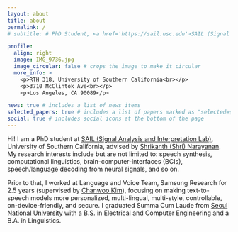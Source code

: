 ```yaml
---
layout: about
title: about
permalink: /
# subtitle: # PhD Student, <a href='https://sail.usc.edu'>SAIL (Signal Analysis and Interpretation Lab)</a>, University of Southern California

profile:
  align: right
  image: IMG_9736.jpg
  image_circular: false # crops the image to make it circular
  more_info: >
    <p>RTH 318, University of Southern California<br></p>
    <p>3710 McClintok Ave<br></p>
    <p>Los Angeles, CA 90089</p>

news: true # includes a list of news items
selected_papers: true # includes a list of papers marked as "selected={true}"
social: true # includes social icons at the bottom of the page
---
```


Hi! I am a PhD student at [SAIL (Signal Analysis and Interpretation Lab)](https://sail.usc.edu), University of Southern California, advised by [Shrikanth (Shri) Narayanan](https://sail.usc.edu/people/shri.html). My research interests include but are not limited to: speech synthesis, computational linguistics, brain-computer-interfaces (BCIs), speech/language decoding from neural signals, and so on.

Prior to that, I worked at Language and Voice Team, Samsung Research for 2.5 years (supervised by [Chanwoo Kim](https://chanwcom.github.io)), focusing on making text-to-speech models more personalized, multi-lingual, multi-style, controllable, on-device-friendly, and secure. I graduated Summa Cum Laude from [Seoul National University](https://snu.ac.kr) with a B.S. in Electrical and Computer Engineering and a B.A. in Linguistics.